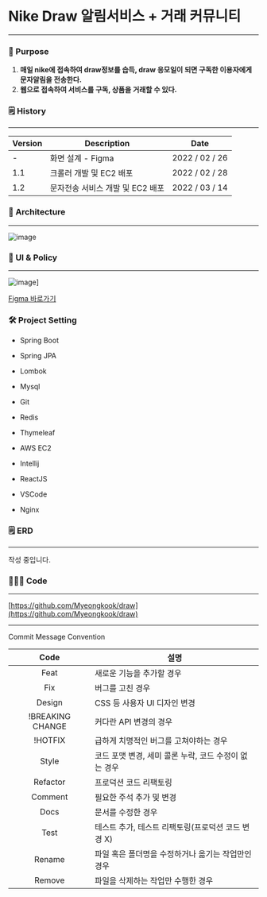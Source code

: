 # Nike Draw 알림서비스 + 거래 커뮤니티

---

### 🎯 P**urpose**

1. **매일 nike에 접속하여 draw정보를 습득, draw 응모일이 되면 구독한 이용자에게 문자알림을 전송한다.**
2. **웹으로 접속하여 서비스를 구독, 상품을 거래할 수 있다.**

### 🗒️ History

---

| Version | Description | Date |
| --- | --- | --- |
| - | 화면 설계 - Figma | 2022 / 02 / 26 |
| 1.1 | 크롤러 개발 및 EC2 배포 | 2022 / 02 / 28 |
| 1.2 | 문자전송 서비스 개발 및 EC2 배포 | 2022 / 03 / 14 |

### 🍥 Architecture

---

![image](https://user-images.githubusercontent.com/52430916/160803228-de75af40-7b7a-43a5-b999-8d150c372b68.png)

### 📏 UI & Policy

---

![image](https://user-images.githubusercontent.com/52430916/160985178-e7fe16c6-676e-4811-a5ce-02924317065b.png)]

<a href="https://www.figma.com/file/aGVbw9b6x6Wh7gQqQwZep1/THE-DRAW?node-id=0%3A1">Figma 바로가기</a>

### 🛠️ Project Setting

- Spring Boot
- Spring JPA
- Lombok
- Mysql
- Git
- Redis

- Thymeleaf
- AWS EC2
- Intellij
- ReactJS
- VSCode
- Nginx

### 🗒️ ERD

---

작성 중입니다.

### 🧑🏻‍💻 Code

---

[https://github.com/Myeongkook/draw](https://github.com/Myeongkook/draw)

---

Commit Message Convention

  |Code|설명|
  |:---:|---|
  |Feat|새로운 기능을 추가할 경우|
  |Fix|버그를 고친 경우|
  |Design|CSS 등 사용자 UI 디자인 변경|
  |!BREAKING CHANGE| 커다란 API 변경의 경우|
  |!HOTFIX| 급하게 치명적인 버그를 고쳐야하는 경우|
  |Style| 코드 포맷 변경, 세미 콜론 누락, 코드 수정이 없는 경우|
  |Refactor| 프로덕션 코드 리팩토링|
  |Comment| 필요한 주석 추가 및 변경|
  |Docs|문서를 수정한 경우|
  |Test|테스트 추가, 테스트 리팩토링(프로덕션 코드 변경 X)|
  |Rename|파일 혹은 폴더명을 수정하거나 옮기는 작업만인 경우|
  |Remove|파일을 삭제하는 작업만 수행한 경우|

